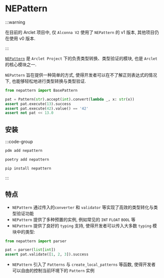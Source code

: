 # NEPattern

:::warning

在目前的 Arclet 项目中, 仅 `Alconna V2` 使用了 `NEPattern` 的 v1 版本, 其他项目仍在使用 v0 版本.

:::

[`NEPattern`](https://github.com/ArcletProject/NEPattern) 是 `Arclet Project` 下的负责类型转换、类型验证的模块, 也是 `Arclet` 的核心模块之一.

`NEPattern` 旨在提供一种简单的方式, 使得开发者可以在不了解正则表达式的情况下, 也能够轻松地进行类型转换与类型验证.

```python
from nepattern import BasePattern

pat = Pattern(str).accept(int).convert(lambda _, x: str(x))
assert pat.execute(13).success
assert pat.execute(42).value() == '42'
assert not pat << 13.0
```

## 安装

:::code-group
```bash [pdm]
pdm add nepattern
```

```bash [poetry]
poetry add nepattern
```

```bash [pip]
pip install nepattern
```

:::


## 特点

- `NEPattern` 通过传入的`converter` 和 `validator` 等实现了高效的类型转化与类型验证功能
- `NEPattern` 提供了多种预置的实例, 例如常见的 `INT` `FLOAT` `BOOL` 等
- `NEPattern` 提供了良好的 `typing` 支持, 使得开发者可以传入大多数 `typing` 模块中的类型:
```python
from nepattern import parser

pat = parser(list[int])
assert pat.validate([1, 2, 3]).success
```
- `NEPattern` 引入了 `Patterns` 与 `create_local_patterns` 等函数, 使得开发者可以自由的控制当前环境下的 `Pattern` 实例
